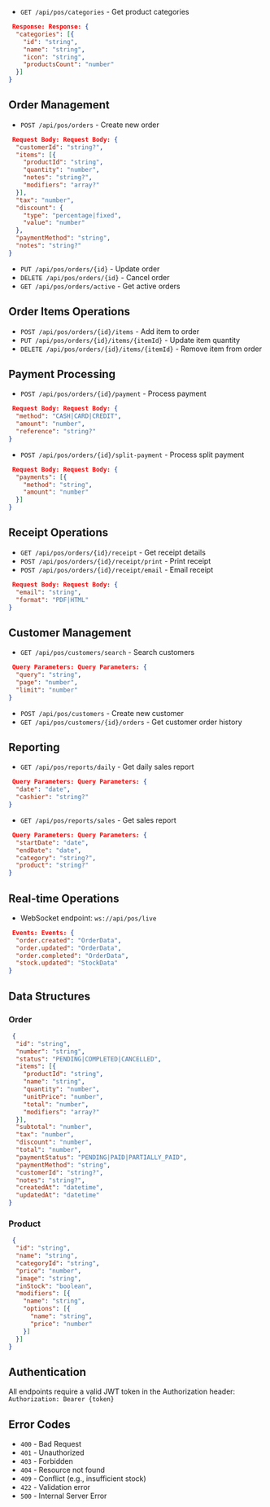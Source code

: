 
- `GET /api/pos/categories` - Get product categories

```json
 Response: Response: {
  "categories": [{
    "id": "string",
    "name": "string",
    "icon": "string",
    "productsCount": "number"
  }]
}

```




## Order Management

- `POST /api/pos/orders` - Create new order

```json
 Request Body: Request Body: {
  "customerId": "string?",
  "items": [{
    "productId": "string",
    "quantity": "number",
    "notes": "string?",
    "modifiers": "array?"
  }],
  "tax": "number",
  "discount": {
    "type": "percentage|fixed",
    "value": "number"
  },
  "paymentMethod": "string",
  "notes": "string?"
}

```


- `PUT /api/pos/orders/{id}` - Update order
- `DELETE /api/pos/orders/{id}` - Cancel order
- `GET /api/pos/orders/active` - Get active orders


## Order Items Operations

- `POST /api/pos/orders/{id}/items` - Add item to order
- `PUT /api/pos/orders/{id}/items/{itemId}` - Update item quantity
- `DELETE /api/pos/orders/{id}/items/{itemId}` - Remove item from order


## Payment Processing

- `POST /api/pos/orders/{id}/payment` - Process payment

```json
 Request Body: Request Body: {
  "method": "CASH|CARD|CREDIT",
  "amount": "number",
  "reference": "string?"
}

```


- `POST /api/pos/orders/{id}/split-payment` - Process split payment

```json
 Request Body: Request Body: {
  "payments": [{
    "method": "string",
    "amount": "number"
  }]
}

```




## Receipt Operations

- `GET /api/pos/orders/{id}/receipt` - Get receipt details
- `POST /api/pos/orders/{id}/receipt/print` - Print receipt
- `POST /api/pos/orders/{id}/receipt/email` - Email receipt

```json
 Request Body: Request Body: {
  "email": "string",
  "format": "PDF|HTML"
}

```




## Customer Management

- `GET /api/pos/customers/search` - Search customers

```json
 Query Parameters: Query Parameters: {
  "query": "string",
  "page": "number",
  "limit": "number"
}

```


- `POST /api/pos/customers` - Create new customer
- `GET /api/pos/customers/{id}/orders` - Get customer order history


## Reporting

- `GET /api/pos/reports/daily` - Get daily sales report

```json
 Query Parameters: Query Parameters: {
  "date": "date",
  "cashier": "string?"
}

```


- `GET /api/pos/reports/sales` - Get sales report

```json
 Query Parameters: Query Parameters: {
  "startDate": "date",
  "endDate": "date",
  "category": "string?",
  "product": "string?"
}

```




## Real-time Operations

- WebSocket endpoint: `ws://api/pos/live`

```json
 Events: Events: {
  "order.created": "OrderData",
  "order.updated": "OrderData",
  "order.completed": "OrderData",
  "stock.updated": "StockData"
}

```




## Data Structures

### Order

```json
 {
  "id": "string",
  "number": "string",
  "status": "PENDING|COMPLETED|CANCELLED",
  "items": [{
    "productId": "string",
    "name": "string",
    "quantity": "number",
    "unitPrice": "number",
    "total": "number",
    "modifiers": "array?"
  }],
  "subtotal": "number",
  "tax": "number",
  "discount": "number",
  "total": "number",
  "paymentStatus": "PENDING|PAID|PARTIALLY_PAID",
  "paymentMethod": "string",
  "customerId": "string?",
  "notes": "string?",
  "createdAt": "datetime",
  "updatedAt": "datetime"
}

```

### Product

```json
 {
  "id": "string",
  "name": "string",
  "categoryId": "string",
  "price": "number",
  "image": "string",
  "inStock": "boolean",
  "modifiers": [{
    "name": "string",
    "options": [{
      "name": "string",
      "price": "number"
    }]
  }]
}

```

## Authentication

All endpoints require a valid JWT token in the Authorization header:
`Authorization: Bearer {token}`

## Error Codes

- `400` - Bad Request
- `401` - Unauthorized
- `403` - Forbidden
- `404` - Resource not found
- `409` - Conflict (e.g., insufficient stock)
- `422` - Validation error
- `500` - Internal Server Error


```plaintext

```